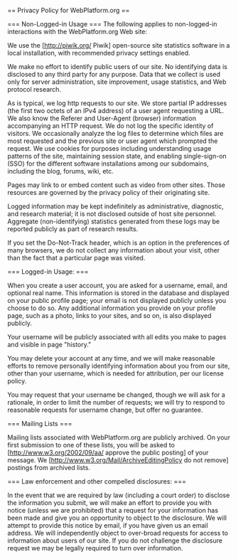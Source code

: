 == Privacy Policy for WebPlatform.org ==

=== Non-Logged-in Usage ===
The following applies to non-logged-in interactions with the WebPlatform.org Web site:

We use the [http://piwik.org/ Piwik] open-source site statistics software in a local installation, with recommended privacy settings enabled.

We make no effort to identify public users of our site. No
identifying data is disclosed to any third party for any purpose. Data
that we collect is used only for server administration, site
improvement, usage statistics, and Web protocol research.

As is typical, we log http requests to our site. We store partial IP addresses (the first two octets of an IPv4 address) of a user agent requesting a URL. We also know the Referer and User-Agent (browser) information accompanying an HTTP request. We do not log the specific identity of visitors. We
occasionally analyze the log files to determine which files are most
requested and the previous site or user agent which prompted the
request. We use cookies for purposes including understanding usage patterns
of the site, maintaining session state, and enabling single-sign-on
(SSO) for the different software installations among our subdomains,
including the blog, forums, wiki, etc.

Pages may link to or embed content such as video from other sites. Those
resources are governed by the privacy policy of their originating site.

Logged information may be kept indefinitely as administrative,
diagnostic, and research material; it is not disclosed outside of host
site personnel. Aggregate (non-identifying) statistics generated from
these logs may be reported publicly as part of research results.

If you set the Do-Not-Track header, which is an option in the preferences of many browsers, we do not collect any information about your visit, other than the fact that a particular page was visited.

=== Logged-in Usage: ===

When you create a user account, you are asked for a username, email, and
optional real name. This information is stored in the database and displayed on your public profile page; your email is not displayed publicly unless you choose to do so. Any additional information you provide on your profile page, such as a photo, links to your sites, and so on, is also displayed publicly.

Your username will be publicly associated with all edits you make to pages and visible in page "history."

You may delete your account at any time, and we will make reasonable
efforts to remove personally identifying information
about you from our site, other than your username, which is needed for
attribution, per our license policy.

You may request that your username be changed, though we will ask for a
rationale, in order to limit the number of requests; we will try to
respond to reasonable requests for username change, but offer no guarantee.

=== Mailing Lists ===

Mailing lists associated with WebPlatform.org are publicly archived. On your first submission to one of these lists, you will be asked to [http://www.w3.org/2002/09/aa/ approve the public posting] of your message. We [http://www.w3.org/Mail/ArchiveEditingPolicy do not remove] postings from archived lists.

=== Law enforcement and other compelled disclosures: ===

In the event that we are required by law (including a court order)
to disclose the information you submit, we will make an effort to
provide you with notice (unless we are prohibited) that a request for
your information has been made and give you an opportunity to object to
the disclosure. We will attempt to provide this notice by email, if you
have given us an email address. We will independently object to
over-broad requests for access to information about users of our site.
If you do not challenge the disclosure request we may be legally
required to turn over information.